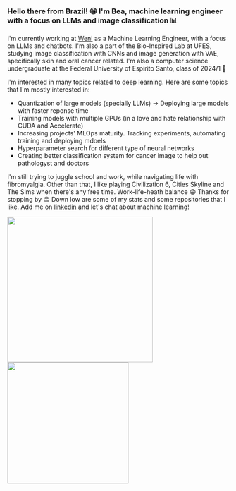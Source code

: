### Hello there from Brazil! 😁 I'm Bea, machine learning engineer with a focus on LLMs and image classification 📊

I'm currently working at [Weni](https://weni.ai/en/) as a Machine Learning Engineer, with a focus on LLMs and chatbots. I'm also a part of the Bio-Inspired Lab at UFES, studying image classification with CNNs and image generation with VAE, specifically skin and oral cancer related. I'm also a computer science undergraduate at the Federal University of Espírito Santo, class of 2024/1 🤞

I'm interested in many topics related to deep learning. Here are some topics that I'm mostly interested in:
- Quantization of large models (specially LLMs) -> Deploying large models with faster reponse time
- Training models with multiple GPUs (in a love and hate relationship with CUDA and Accelerate)
- Increasing projects' MLOps maturity. Tracking experiments, automating training and deploying mdoels
- Hyperparameter search for different type of neural networks
- Creating better classification system for cancer image to help out pathologyst and doctors

I'm still trying to juggle school and work, while navigating life with fibromyalgia. Other than that, I like playing Civilization 6, Cities Skyline and The Sims when there's any free time. Work-life-heath balance 😁 Thanks for stopping by 😊 Down low are some of my stats and some repositories that I like. Add me on [linkedin](https://www.linkedin.com/in/beamaia/) and let's chat about machine learning!  

<img src="https://github-readme-stats.vercel.app/api?username=beamaia&show_icons=true&theme=tokyonight&hide_border=true&count_private=true" width=330></img>
<img src="https://github-readme-stats.vercel.app/api/top-langs/?username=beamaia&theme=tokyonight&layout=compact&hide_border=true&hide=cmake,makefile,assembly&langs_count=6" width=275></img>
